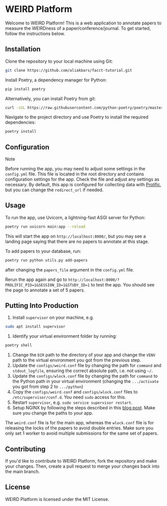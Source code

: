# WEIRD Platform

Welcome to WEIRD Platform! This is a web application to annotate papers to measure the WEIRDness of a paper/conference/journal. To get started, follow the instructions below.

## Installation

Clone the repository to your local machine using Git:

```bash
git clone https://github.com/aliakbars/facct-tutorial.git
```

Install Poetry, a dependency manager for Python:
```bash
pip install poetry
```

Alternatively, you can install Poetry from git:
```bash
curl -sSL https://raw.githubusercontent.com/python-poetry/poetry/master/get-poetry.py | python -
```

Navigate to the project directory and use Poetry to install the required dependencies:
```bash
poetry install
```

## Configuration

> [!NOTE]
> Before running the app, you may need to adjust some settings in the `config.yml` file. This file is located in the root directory and contains configuration settings for the app. Check the file and adjust any settings as necessary. By default, this app is configured for collecting data with [Prolific](https://www.prolific.co/), but you can change the `redirect_url` if needed.

## Usage

To run the app, use Uvicorn, a lightning-fast ASGI server for Python:
```bash
poetry run uvicorn main:app --reload
```

This will start the app on `http://localhost:8000/`, but you may see a landing page saying that there are no papers to annotate at this stage.

To add papers to your database, run:
```bash
poetry run python utils.py add-papers
```
after changing the `papers_file` argument in the `config.yml` file.

Rerun the app again and go to `http://localhost:8000/?PROLIFIC_PID=1&SESSION_ID=1&STUDY_ID=1` to test the app. You should see the page to annotate a set of 5 papers.

## Putting Into Production

1. Install `supervisor` on your machine, e.g.
```bash
sudo apt install supervisor
```
1. Identify your virtual environment folder by running:
```bash
poetry shell
```
1. Change the `DIR` path to the directory of your app and change the `VENV` path to the virtual environment you got from the previous step.
1. Update the `configs/weird.conf` file by changing the path for `command` and `stdout_logfile`, ensuring the correct absolute path, i.e. not using `~/`.
1. Update the `configs/wlock.conf` file by changing the path for `command` to the Python path in your virtual environment (changing the `.../activate` you got from step 2 to `.../python`)
1. Copy the `configs/weird.conf` and `configs/wlock.conf` files to `/etc/supervisor/conf.d`. You need `sudo` access for this.
1. Restart `supervisor`, e.g. `sudo service supervisor restart`.
1. Setup NGINX by following the steps described in this [blog post](https://dylancastillo.co/fastapi-nginx-gunicorn/#step-5-configure-nginx). Make sure you change the paths to your app.

The `weird.conf` file is for the main app, whereas the `wlock.conf` file is for releasing the locks of the papers to avoid double entries. Make sure you only set 1 worker to avoid multiple submissions for the same set of papers.

## Contributing

If you'd like to contribute to WEIRD Platform, fork the repository and make your changes. Then, create a pull request to merge your changes back into the main branch.

## License

WEIRD Platform is licensed under the MIT License.